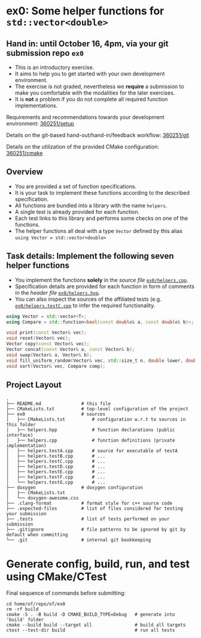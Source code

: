 # ex0: Some helper functions for `std::vector<double>`
## Hand in: until October 16, 4pm, via your git submission repo `ex0`

- This is an introductory exercise.
- It aims to help you to get started with your own development environment.
- The exercise is not graded, nevertheless we **require** a submission to make you comfortable with the modalities for the later exercises.
- It is **not** a problem if you do not complete all required function implementations.

Requirements and recommendations towards your development environment: [360251/setup](https://sgit.iue.tuwien.ac.at/360251/setup)

Details on the git-based hand-out/hand-in/feedback workflow: [360251/git](https://sgit.iue.tuwien.ac.at/360251/git)

Details on the utilization of the provided CMake configuration: [360251/cmake](https://sgit.iue.tuwien.ac.at/360251/cmake)

## Overview

- You are provided a set of function specifications.
- It is your task to implement these functions according to the described specification.
- All functions are bundled into a library with the name `helpers`.
- A single test is already provided for each function.
- Each test links to this library and performs some checks on one of the functions.
- The helper functions all deal with a type `Vector` defined by this alias `using Vector = std::vector<double>`

## Task details: Implement the following seven helper functions

- You implement the functions **solely** in the *source file* [`ex0/helpers.cpp`](ex0/helpers.cpp).
- Specification details are provided for each function in form of comments in the *header file* [`ex0/helpers.hpp`](ex0/helpers.hpp).
- You can also inspect the sources of the affiliated tests (e.g. [`ex0/helpers.testC.cpp`](ex0/helpers.testA.cpp) to infer the required functionality.

```cpp
using Vector = std::vector<T>;
using Compare = std::function<bool(const double& a, const double& b)>;

void print(const Vector& vec);
void reset(Vector& vec);
Vector copy(const Vector& vec);
Vector concat(const Vector& a, const Vector& b);
void swap(Vector& a, Vector& b);
void fill_uniform_random(Vector& vec, std::size_t n, double lower, double upper);
void sort(Vector& vec, Compare comp);
```

## Project Layout

```
.
├── README.md               # this file
├── CMakeLists.txt          # top-level configuration of the project
├── ex0                     # sources
│   ├── CMakeLists.txt          # configuration w.r.t to sources in this folder
│   ├── helpers.hpp             # function declarations (public interface)
│   ├── helpers.cpp             # function definitions (private implementation)
│   ├── helpers.testA.cpp       # source for executable of testA
│   ├── helpers.testB.cpp       # ...
│   ├── helpers.testC.cpp       # ...
│   ├── helpers.testD.cpp       # ...
│   ├── helpers.testE.cpp       # ...
│   ├── helpers.testF.cpp       # ...
│   └── helpers.testG.cpp       # ...
├── doxygen                 # doxygen configuration
│   ├── CMakeLists.txt
│   └── doxygen-awesome.css
├── .clang-format           # format style for c++ source code
├── .expected-files         # list of files considered for testing your submission
├── .tests                  # list of tests performed on your submission
├── .gitignore              # file patterns to be ignored by git by default when committing
└── .git                    # internal git bookkeeping
```

# Generate config, build, run, and test using CMake/CTest

Final sequence of commands before submitting:
```shell
cd home/of/repo/of/ex0
rm -rf build
cmake -S . -B build -D CMAKE_BUILD_TYPE=Debug   # generate into 'build' folder
cmake --build build --target all                # build all targets
ctest --test-dir build                          # run all tests
```

